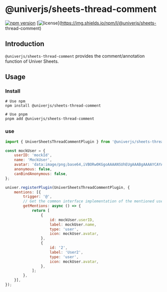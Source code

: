 # @univerjs/sheets-thread-comment

[![npm version](https://img.shields.io/npm/v/@univerjs/sheets-thread-comment)](https://npmjs.org/packages/@univerjs/sheets-thread-comment )
[![license](https://img.shields.io/npm/l/@univerjs/sheets-thread-comment)](https://img.shields.io/npm/l/@univerjs/sheets- thread-comment)

## Introduction

`@univerjs/sheets-thread-comment` provides the comment/annotation function of Univer Sheets.


## Usage

### Install

```shell
# Use npm
npm install @univerjs/sheets-thread-comment

# Use pnpm
pnpm add @univerjs/sheets-thread-comment
```

### use
```js
import { UniverSheetsThreadCommentPlugin } from '@univerjs/sheets-thread-comment';

const mockUser = {
    userID: 'mockId',
    name: 'MockUser',
    avatar: 'data:image/png;base64,iVBORw0KGgoAAAANSUhEUgAAABgAAAAYCAYAAADgdz34AAAACXBIWXMAAAsTAAALEwEAmpwYAAAAAXNSR0IArs4c6QAAAARnQU1BAACxjwv8YQUAAAInSURBVHgBtZU9TxtBEIbfWRzFSIdkikhBSqRQk JqkCKTCFkqVInSUSaT0wC8w/gXxD4gU2nRJkXQWhAZowDUUWKIwEgWWbEEB3mVmx3dn4DA2nB/ppNuPeWd29mMIPXDr+RxwtgRHeW6+guNPRxogqnL7Dwz9psJ27S4NShaeZTH3kwXy6I81 dlRKcmRui88swdq9AcSFL7Buz1Vmlns64MiLsCjzwnIYHLH57tbfFbs7KRaXyEU8FVZofqccOfA5 l7Q8LPIkGrwnb2RPNEXWFVMUF3L+kDCk0btDDAMzOm5YfAHDwp4tG74wnzAsiOYMnJ3GoDybA7IT 98/jm5+JNnfiIzAS6LlqHQBN/i6b2t/cV1Hh6BfwYlHnHP4AXi5q/8kmMMpOs8+BixZw/Fd6xUE HEbnkgclvQP2fGp7uShRKnQ3G32rkjV1th8JhIGG7tR/JyjGteSOZELwGMmNqIIigRCLRh2OZIE 6BjItdd7pCW6Uhm1zzkUtungSxwEUzNpQ+GQumtH1ej1MqgmNT6vwmhCq5yuwq56EYTbgeQUz 3yvrpV1b4ok3nYJ+eYhgYmjRUqErx2EDq0Fr8FhG++iqVGqxlUJI/70Ar0UgJaWHj6hYVHJrf KssAHot1JfqwE9WVWzXZVd5z2Ws/4PnmtEjkXeKJDvxUecLbWOXH/ DP6QQ4J72NS0adedp1aseBfXP8odlZFfPvBF7SN/8hky1TYuPOAXAEipMx15u5ToAAAAABJRU5ErkJggg==',
    anonymous: false,
    canBindAnonymous: false,
};

univer.registerPlugin(UniverSheetsThreadCommentPlugin, {
    mentions: [{
        trigger: '@',
        // Get the common interface implementation of the mentioned user
        getMentions: async () => {
            return [
                {
                    id: mockUser.userID,
                    label: mockUser.name,
                    type: 'user',
                    icon: mockUser.avatar,
                },
                {
                    id: '2',
                    label: 'User2',
                    type: 'user',
                    icon: mockUser.avatar,
                },
            ];
        },
    }],
});
```
